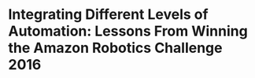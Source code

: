 # Integrating Different Levels of Automation: Lessons From Winning the Amazon Robotics Challenge 2016

